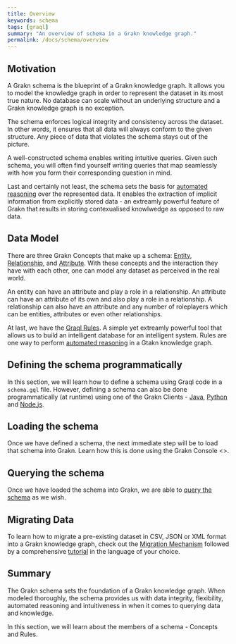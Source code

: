 ```yaml
---
title: Overview
keywords: schema
tags: [graql]
summary: "An overview of schema in a Grakn knowledge graph."
permalink: /docs/schema/overview
---
```


## Motivation
A Grakn schema is the blueprint of a Grakn knowledge graph. It allows you to model the knowledge graph in order to represent the dataset in its most true nature. No database can scale without an underlying structure and a Grakn knowledge graph is no exception.

The schema enforces logical integrity and consistency across the dataset. In other words, it ensures that all data will always conform to the given structure. Any piece of data that violates the schema stays out of the picture.

A well-constructed schema enables writing intuitive queries. Given such schema, you will often find yourself writing queries that map seamlessly with how you form their corresponding question in mind.

Last and certainly not least, the schema sets the basis for [automated reasoning](...) over the represented data. It enables the extraction of implicit information from explicitly stored data - an extreamly powerful feature of Grakn that results in storing contexualised knowlwedge as opposed to raw data.

## Data Model
There are three Grakn Concepts that make up a schema: [Entity](/docs/schema/concepts#entity), [Relationship](/docs/schema/concepts#relationship), and [Attribute](/docs/schema/concepts#attribute). With these concepts and the interaction they have with each other, one can model any dataset as perceived in the real world.

An entity can have an attribute and play a role in a relationship.
An attribute can have an attribute of its own and also play a role in a relationship.
A relationship can also have an attribute and any number of roleplayers which can be entities, attributes or even other relationships.

At last, we have the [Graql Rules](/docs/schema/rules). A simple yet extreamly powerful tool that allows us to build an intelligent database for an intelligent system. Rules are one way to perform [automated reasoning](...) in a Gtakn knowledge graph.

## Defining the schema programmatically
In this section, we will learn how to define a schema using Graql code in a `schema.gql` file. However, defining a schema can also be done programmatically (at runtime) using one of the Grakn Clients - [Java](...), [Python](...) and [Node.js](...).


## Loading the schema
Once we have defined a schema, the next immediate step will be to load that schema into Grakn. Learn how this is done using the Grakn Console <<link>>.

## Querying the schema
Once we have loaded the schema into Grakn, we are able to [query the schema](...) as we wish.

## Migrating Data
To learn how to migrate a pre-existing dataset in CSV, JSON or XML format into a Grakn knowledge graph, check out the [Migration Mechanism](...) followed by a comprehensive [tutorial](...) in the language of your choice.

## Summary
The Grakn schema sets the foundation of a Grakn knowledge graph. When modeled thoroughly, the schema provides us with data integrity, flexibility, automated reasoning and intuitiveness in when it comes to querying data and knowledge.

In this section, we will learn about the members of a schema - Concepts and Rules.